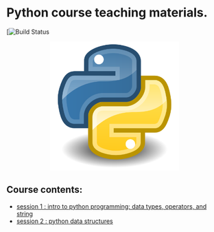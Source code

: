 Python course teaching materials.
=================
[![Build Status](https://img.shields.io/badge/python-3.6%20%7C%203.7%20%7C%203.8%20%7C%203.9-blue)


<p align="center">
  <img src="Python.svg.png" width="300" height="300" />
</p>

## Course contents:
- [session 1 : intro to python programming: data types, operators, and string](https://github.com/IbrahimMansey/py_course_materials/blob/main/1_Intro%20to%20programming%20using%20python.ipynb)
- [session 2 : python data structures](https://github.com/IbrahimMansey/py_course_materials/blob/main/2_Python%20data%20structures.ipynb)
